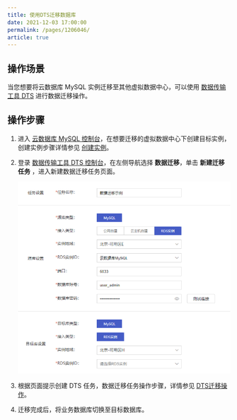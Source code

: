 ```yaml
---
title: 使用DTS迁移数据库
date: 2021-12-03 17:00:00
permalink: /pages/1206046/
article: true
---
```



## 操作场景

当您想要将云数据库 MySQL 实例迁移至其他虚拟数据中心，可以使用 [数据传输工具 DTS](https://console.capitalonline.net/dts) 进行数据迁移操作。

## 操作步骤

1. 进入 [云数据库 MySQL 控制台](https://console.capitalonline.net/dbinstances)，在想要迁移的虚拟数据中心下创建目标实例，创建实例步骤详情参见 [创建实例](./../04.操作指南/02.管理实例/00.创建实例.md)。

2. 登录 [数据传输工具 DTS 控制台](https://console.capitalonline.net/dts)，在左侧导航选择 **数据迁移**，单击 **新建迁移任务** ，进入新建数据迁移任务页面。

   ![dts_console](./../pic/dts_console.png)

3. 根据页面提示创建 DTS 任务，数据迁移任务操作步骤，详情参见 [DTS迁移操作](https://gic-help.capitalonline.net/cn/doc/dts/%E6%95%B0%E6%8D%AE%E5%BA%93%E8%BF%81%E7%A7%BB%E6%93%8D%E4%BD%9C)。

4. 迁移完成后，将业务数据库切换至目标数据库。
